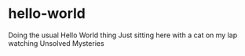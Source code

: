 # hello-world
Doing the usual Hello World thing
Just sitting here with a cat on my lap watching Unsolved Mysteries

